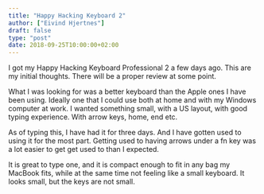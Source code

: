 ```yaml
---
title: "Happy Hacking Keyboard 2"
author: ["Eivind Hjertnes"]
draft: false
type: "post"
date: 2018-09-25T10:00:00+02:00
---
```


I got my Happy Hacking Keyboard Professional 2 a few days ago. This are
my initial thoughts. There will be a proper review at some point.

What I was looking for was a better keyboard than the Apple ones I have
been using. Ideally one that I could use both at home and with my
Windows computer at work. I wanted something small, with a US layout,
with good typing experience. With arrow keys, home, end etc.

As of typing this, I have had it for three days. And I have gotten used
to using it for the most part. Getting used to having arrows under a fn
key was a lot easier to get get used to than I expected.

It is great to type one, and it is compact enough to fit in any bag my
MacBook fits, while at the same time not feeling like a small keyboard.
It looks small, but the keys are not small.
